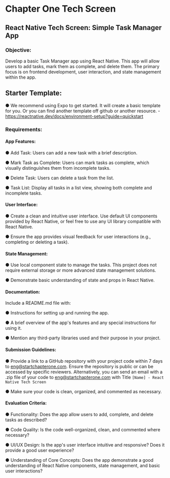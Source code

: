 # Chapter One Tech Screen
## React Native Tech Screen: Simple Task Manager App
### Objective:
Develop a basic Task Manager app using React Native. This app will allow
users to add tasks, mark them as complete, and delete them. The primary focus is on
frontend development, user interaction, and state management within the app.
## Starter Template:
● We recommend using Expo to get started. It will create a basic template for you.
Or you can find another template off github or another resource. -
https://reactnative.dev/docs/environment-setup?guide=quickstart
### Requirements:
#### App Features:
● Add Task: Users can add a new task with a brief description.

● Mark Task as Complete: Users can mark tasks as complete, which visually
distinguishes them from incomplete tasks.

● Delete Task: Users can delete a task from the list.

● Task List: Display all tasks in a list view, showing both complete and
incomplete tasks.

#### User Interface:
● Create a clean and intuitive user interface. Use default UI components
provided by React Native, or feel free to use any UI library compatible with
React Native.

● Ensure the app provides visual feedback for user interactions (e.g.,
completing or deleting a task).

#### State Management:

● Use local component state to manage the tasks. This project does not
require external storage or more advanced state management solutions.

● Demonstrate basic understanding of state and props in React Native.

#### Documentation:

Include a README.md file with:

● Instructions for setting up and running the app.

● A brief overview of the app's features and any special instructions
for using it.

● Mention any third-party libraries used and their purpose in your
project.

#### Submission Guidelines:
● Provide a link to a GitHub repository with your project code within 7 days to
eng@startchapterone.com. Ensure the repository is public or can be accessed by
specific reviewers. Alternatively, you can send an email with a .zip file of your
code to eng@startchapterone.com with Title `[Name] - React Native Tech Screen `

● Make sure your code is clean, organized, and commented as necessary.

#### Evaluation Criteria:
● Functionality: Does the app allow users to add, complete, and delete tasks as
described?

● Code Quality: Is the code well-organized, clean, and commented where
necessary?

● UI/UX Design: Is the app's user interface intuitive and responsive? Does it provide
a good user experience?

● Understanding of Core Concepts: Does the app demonstrate a good
understanding of React Native components, state management, and basic user
interactions?